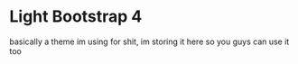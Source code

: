 # Light Bootstrap 4
basically a theme im using for shit, im storing it here so you guys can use it too

